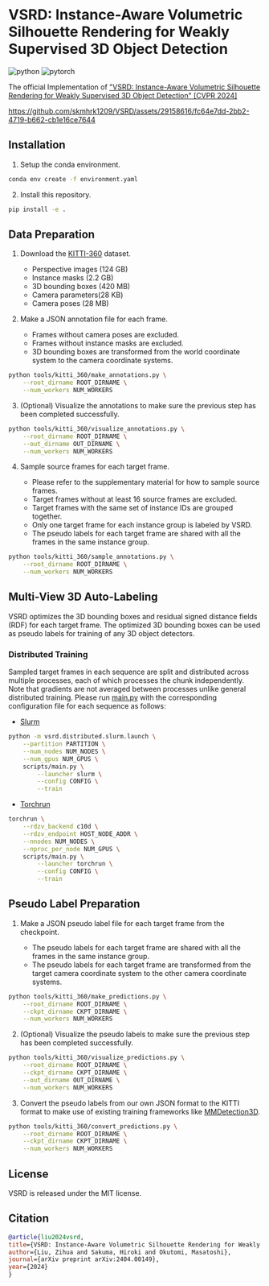 # VSRD: Instance-Aware Volumetric Silhouette Rendering for Weakly Supervised 3D Object Detection

![python](https://img.shields.io/badge/Python-3.10-3670A0?style=flat&logo=Python&logoColor=ffdd54)
![pytorch](https://img.shields.io/badge/PyTorch-1.13-%23EE4C2C.svg?style=flat&logo=PyTorch&logoColor=%23EE4C2C)

The official Implementation of ["VSRD: Instance-Aware Volumetric Silhouette Rendering for Weakly Supervised 3D Object Detection" [CVPR 2024]](https://arxiv.org/abs/2404.00149)

https://github.com/skmhrk1209/VSRD/assets/29158616/fc64e7dd-2bb2-4719-b662-cb1e16ce7644

## Installation

1. Setup the conda environment.

```bash
conda env create -f environment.yaml
```

2. Install this repository.

```bash
pip install -e .
```

## Data Preparation

1. Download the [KITTI-360](https://www.cvlibs.net/datasets/kitti-360/download.php) dataset.

    - Perspective images (124 GB)
    - Instance masks (2.2 GB)
    - 3D bounding boxes (420 MB)
    - Camera parameters(28 KB)
    - Camera poses (28 MB)

2. Make a JSON annotation file for each frame.

    - Frames without camera poses are excluded.
    - Frames without instance masks are excluded.
    - 3D bounding boxes are transformed from the world coordinate system to the camera coordinate systems.

```bash
python tools/kitti_360/make_annotations.py \
    --root_dirname ROOT_DIRNAME \
    --num_workers NUM_WORKERS
```

3. (Optional) Visualize the annotations to make sure the previous step has been completed successfully.

```bash
python tools/kitti_360/visualize_annotations.py \
    --root_dirname ROOT_DIRNAME \
    --out_dirname OUT_DIRNAME \
    --num_workers NUM_WORKERS
```

4. Sample source frames for each target frame.

    - Please refer to the supplementary material for how to sample source frames.
    - Target frames without at least 16 source frames are excluded.
    - Target frames with the same set of instance IDs are grouped together.
    - Only one target frame for each instance group is labeled by VSRD.
    - The pseudo labels for each target frame are shared with all the frames in the same instance group.

```bash
python tools/kitti_360/sample_annotations.py \
    --root_dirname ROOT_DIRNAME \
    --num_workers NUM_WORKERS
```

## Multi-View 3D Auto-Labeling

VSRD optimizes the 3D bounding boxes and residual signed distance fields (RDF) for each target frame. The optimized 3D bounding boxes can be used as pseudo labels for training of any 3D object detectors.

### Distributed Training

Sampled target frames in each sequence are split and distributed across multiple processes, each of which processes the chunk independently. Note that gradients are not averaged between processes unlike general distributed training. Please run [main.py](scripts/main.py) with the corresponding configuration file for each sequence as follows:

- [Slurm](https://slurm.schedmd.com/documentation.html)

```bash
python -m vsrd.distributed.slurm.launch \
    --partition PARTITION \
    --num_nodes NUM_NODES \
    --num_gpus NUM_GPUS \
    scripts/main.py \
        --launcher slurm \
        --config CONFIG \
        --train
```

- [Torchrun](https://pytorch.org/docs/stable/elastic/run.html)

```bash
torchrun \
    --rdzv_backend c10d \
    --rdzv_endpoint HOST_NODE_ADDR \
    --nnodes NUM_NODES \
    --nproc_per_node NUM_GPUS \
    scripts/main.py \
        --launcher torchrun \
        --config CONFIG \
        --train
```

## Pseudo Label Preparation

1. Make a JSON pseudo label file for each target frame from the checkpoint.

    - The pseudo labels for each target frame are shared with all the frames in the same instance group.
    - The pseudo labels for each target frame are transformed from the target camera coordinate system to the other camera coordinate systems.

```bash
python tools/kitti_360/make_predictions.py \
    --root_dirname ROOT_DIRNAME \
    --ckpt_dirname CKPT_DIRNAME \
    --num_workers NUM_WORKERS
```

2. (Optional) Visualize the pseudo labels to make sure the previous step has been completed successfully.

```bash
python tools/kitti_360/visualize_predictions.py \
    --root_dirname ROOT_DIRNAME \
    --ckpt_dirname CKPT_DIRNAME \
    --out_dirname OUT_DIRNAME \
    --num_workers NUM_WORKERS
```

3. Convert the pseudo labels from our own JSON format to the KITTI format to make use of existing training frameworks like [MMDetection3D](https://github.com/open-mmlab/mmdetection3d).

```bash
python tools/kitti_360/convert_predictions.py \
    --root_dirname ROOT_DIRNAME \
    --ckpt_dirname CKPT_DIRNAME \
    --num_workers NUM_WORKERS
```

## License

VSRD is released under the MIT license.

## Citation

```bibtex
@article{liu2024vsrd,
title={VSRD: Instance-Aware Volumetric Silhouette Rendering for Weakly Supervised 3D Object Detection},
author={Liu, Zihua and Sakuma, Hiroki and Okutomi, Masatoshi},
journal={arXiv preprint arXiv:2404.00149},
year={2024}
}
```
